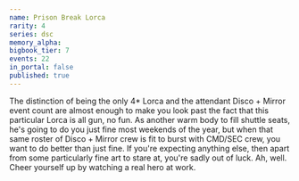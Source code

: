 ```yaml
---
name: Prison Break Lorca
rarity: 4
series: dsc
memory_alpha:
bigbook_tier: 7
events: 22
in_portal: false
published: true
---
```


The distinction of being the only 4* Lorca and the attendant Disco + Mirror event count are almost enough to make you look past the fact that this particular Lorca is all gun, no fun. As another warm body to fill shuttle seats, he's going to do you just fine most weekends of the year, but when that same roster of Disco + Mirror crew is fit to burst with CMD/SEC crew, you want to do better than just fine. If you're expecting anything else, then apart from some particularly fine art to stare at, you're sadly out of luck. Ah, well. Cheer yourself up by watching a real hero at work.
